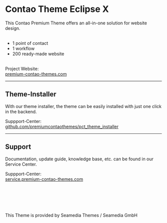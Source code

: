 <h1>Contao Theme Eclipse X</h1>
This Contao Premium Theme offers an all-in-one solution for website design. <br><br>
<ul>
  <li>1 point of contact</li>
  <li>1 workflow</li>
  <li>200 ready-made website</li>
</ul>
<br>
Project Website:<br>
<a href="https://www.premium-contao-themes.com/">premium-contao-themes.com</a>

<hr>
<h2>Theme-Installer</h2>
<p>With our theme installer, the theme can be easily installed with just one click in the backend.</p>
Suppport-Center:<br>
<a href="https://github.com/premiumcontaothemes/pct_theme_installer/releases">github.com/premiumcontaothemes/pct_theme_installer</a>
<hr>
<h2>Support</h2>
<p>Documentation, update guide, knowledge base, etc. can be found in our Service Center.</p>
Suppport-Center:<br>
<a href="https://service.premium-contao-themes.com/">service.premium-contao-themes.com</a>

<br><br><br><br><br>
This Theme is provided by Seamedia Themes / Seamedia GmbH
